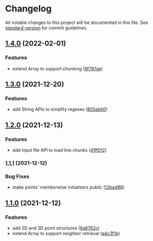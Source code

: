 # Changelog

All notable changes to this project will be documented in this file. See [standard-version](https://github.com/conventional-changelog/standard-version) for commit guidelines.

## [1.4.0](https://github.com/petermeansrock/advent-of-code-swift/compare/v1.3.0...v1.4.0) (2022-02-01)


### Features

* extend Array to support chunking ([9f797ae](https://github.com/petermeansrock/advent-of-code-swift/commit/9f797aec56adc831295794230c5cd325af6aad0f))

## [1.3.0](https://github.com/petermeansrock/advent-of-code-swift/compare/v1.2.0...v1.3.0) (2021-12-20)


### Features

* add String APIs to simplify regexes ([805abb0](https://github.com/petermeansrock/advent-of-code-swift/commit/805abb0cd4efb7c121dc593dceb4a8804b0ea644))

## [1.2.0](https://github.com/petermeansrock/advent-of-code-swift/compare/v1.1.1...v1.2.0) (2021-12-13)


### Features

* add input file API to load line chunks ([41ff0f2](https://github.com/petermeansrock/advent-of-code-swift/commit/41ff0f23449ce43b7a812520d007f4155d6a47ab))

### [1.1.1](https://github.com/petermeansrock/advent-of-code-swift/compare/v1.1.0...v1.1.1) (2021-12-12)


### Bug Fixes

* make points' memberwise initializers public ([12ba486](https://github.com/petermeansrock/advent-of-code-swift/commit/12ba486308f6476a81b10768ee3f21ed37da2303))

## [1.1.0](https://github.com/petermeansrock/advent-of-code-swift/compare/v1.0.1...v1.1.0) (2021-12-12)


### Features

* add 2D and 3D point structures ([6a6762c](https://github.com/petermeansrock/advent-of-code-swift/commit/6a6762ce0464352f18fba54f03eb6e2e5f4e1bb4))
* extend Array to support neighbor retrieval ([a4c3f1b](https://github.com/petermeansrock/advent-of-code-swift/commit/a4c3f1bffe5300ca889f5b3985f8d7f9f7609d79))
